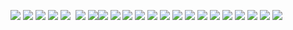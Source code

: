 ![](https://i.postimg.cc/bJ7rkt54/5dff2f6d.gif) ![](https://i.postimg.cc/ZqDCYgxb/7b67450f.gif) ![](https://y2k.neocities.org/blinkiez/newbatch/rainbows.gif) ![](https://plasticdino.neocities.org/blinkie/una.gif) ![](https://plasticdino.neocities.org/blinkie/twinkle.gif) ‎ ![](https://media.discordapp.net/attachments/1200820411416453150/1200820693181415516/iqd2ge.gif?ex=6686bbeb&is=66856a6b&hm=922ae99a17f44c05793aa620142cdd5c77a33ac67b9546df790a736dfe6efce8&=&width=50&height=23)
![](https://i.postimg.cc/KjXTJSRB/tumblr_0c06f1917be01920443804c2a0e17fe7_dbe14319_100.webp)![](https://media.discordapp.net/attachments/1200820411416453150/1258094240647614524/daokpv3-875829f5-0de1-44c3-a88a-e18d1beb0fa1.gif?ex=6686cb11&is=66857991&hm=ae1db729ef288ff8cb38043292fe33973e081e2bef842812383cdb9a2217e5d1&=&width=123&height=68) ![](https://supplies.ju.mp/assets/images/gallery01/09d7254c.png?v=c214c26a) ![](https://i.postimg.cc/63sjKwsB/0b0f5576.gif) ![](https://i.postimg.cc/xTQwHv49/eb41b9f9.png) ![](https://64.media.tumblr.com/99ab2c1b5740aa988068ba6d26bc4cb0/ea99cdc8cab64544-7b/s250x400/b5138f5c3666b762e3f73bb2c9c6f6f208a9fb7b.webp) ![](https://i.postimg.cc/MGnNxdvm/0478c401.gif)  ![](https://autism.crd.co/assets/images/gallery05/12d0e126.png?v=2f8e4aeb) ![](https://i.postimg.cc/GpSJz41G/xybiaux.gif) ![](https://64.media.tumblr.com/6067ce07764a2f21c958b31b863c43e2/efb93e9c593a1dd7-16/s100x200/5d35fbc642076bcd0c33e35cc11a9e2d7e8ff650.webp) ![](https://64.media.tumblr.com/6695981e139f3e3d339812fcc3c49b4b/f9cfc2dd8aa16b79-db/s250x400/62dd56b3ae7f992224e8737d75973a458cf9d72e.gif) ![](http://orig06.deviantart.net/8437/f/2015/085/b/2/b2366d2ee4b4680a3108a87ab9897862-d8ju1uf.gif) ![](https://awa-awa.neocities.org/baka.gif) ![](https://64.media.tumblr.com/41d18537ebce2a54d3f3880cd72abaae/tumblr_pu7hy7jA0d1xbgu08o7_r1_100.gif) ![](https://64.media.tumblr.com/82a54d79f3e9425a06933bff586ae741/tumblr_pxbx7iRO2i1xbgu08o1_100.pnj) ![](https://64.media.tumblr.com/cf094699cab5be2e5e0a1dba11f12336/50f99216662f3f44-34/s100x200/237c8067373115160539855685afe341f368c624.gif)
